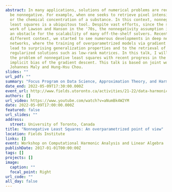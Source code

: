 ```yaml
---
abstract: In many applications, solutions of numerical problems are required to
  be nonnegative. For example, when one seeks to retrieve pixel intensity values
  or the chemical concentration of a substance. In this context, nonnegative
  least squares is a ubiquitous tool. Despite vast efforts, since the seminal
  work of Lawson and Hanson in the '70s, the nonnegativity assumption is still
  an obstacle for the scalability of many off-the-shelf solvers. Recently, in a
  different context, we started to see numerous developments in deep neural
  networks, where the training of overparametrized models via gradient descent
  lead to surprising generalization properties and to the retrieval of
  regularized solutions such as low-rank matrices. In this talk, I will connect
  the problem of nonnegative least squares with recent progress in the field of
  implicit bias of the gradient descent. This talk is based on joint work with
  Johannes Maly and Hung-Hsu Chou.
slides: ""
url_pdf: ""
summary: "Focus Program on Data Science, Approximation Theory, and Harmonic Analysis"
date_end: 2022-05-09T17:30:00.000Z
event_url: http://www.fields.utoronto.ca/activities/21-22/data-harmonic
authors: []
url_video: https://www.youtube.com/watch?v=aNumBk4W2YM
date: 2022-05-09T17:00:00.000Z
featured: false
url_slides: ""
address:
  street: University of Toronto, Canada
title: "Nonnegative Least Squares: An overparametrized point of view"
location: Fields Institute
links: []
event: Workshop on Computational Harmonic Analysis and Linear Algebra
publishDate: 2017-01-01T00:00:00Z
tags: []
projects: []
image:
  caption: ""
  focal_point: Right
url_code: ""
all_day: false
---
```

